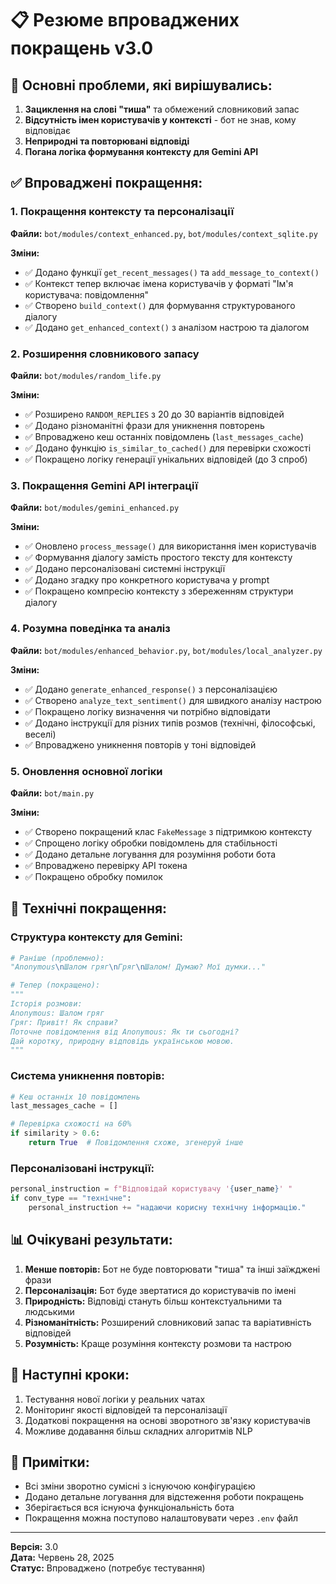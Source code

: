# 📋 Резюме впроваджених покращень v3.0

## 🎯 Основні проблеми, які вирішувались:
1. **Зациклення на слові "тиша"** та обмежений словниковий запас
2. **Відсутність імен користувачів у контексті** - бот не знав, кому відповідає
3. **Неприродні та повторювані відповіді**
4. **Погана логіка формування контексту для Gemini API**

## ✅ Впроваджені покращення:

### 1. Покращення контексту та персоналізації

**Файли:** `bot/modules/context_enhanced.py`, `bot/modules/context_sqlite.py`

**Зміни:**
- ✅ Додано функції `get_recent_messages()` та `add_message_to_context()`
- ✅ Контекст тепер включає імена користувачів у форматі "Ім'я користувача: повідомлення"
- ✅ Створено `build_context()` для формування структурованого діалогу
- ✅ Додано `get_enhanced_context()` з аналізом настрою та діалогом

### 2. Розширення словникового запасу

**Файли:** `bot/modules/random_life.py`

**Зміни:**
- ✅ Розширено `RANDOM_REPLIES` з 20 до 30 варіантів відповідей
- ✅ Додано різноманітні фрази для уникнення повторень
- ✅ Впроваджено кеш останніх повідомлень (`last_messages_cache`)
- ✅ Додано функцію `is_similar_to_cached()` для перевірки схожості
- ✅ Покращено логіку генерації унікальних відповідей (до 3 спроб)

### 3. Покращення Gemini API інтеграції

**Файли:** `bot/modules/gemini_enhanced.py`

**Зміни:**
- ✅ Оновлено `process_message()` для використання імен користувачів
- ✅ Формування діалогу замість простого тексту для контексту
- ✅ Додано персоналізовані системні інструкції
- ✅ Додано згадку про конкретного користувача у prompt
- ✅ Покращено компресію контексту з збереженням структури діалогу

### 4. Розумна поведінка та аналіз

**Файли:** `bot/modules/enhanced_behavior.py`, `bot/modules/local_analyzer.py`

**Зміни:**
- ✅ Додано `generate_enhanced_response()` з персоналізацією
- ✅ Створено `analyze_text_sentiment()` для швидкого аналізу настрою
- ✅ Покращено логіку визначення чи потрібно відповідати
- ✅ Додано інструкції для різних типів розмов (технічні, філософські, веселі)
- ✅ Впроваджено уникнення повторів у тоні відповідей

### 5. Оновлення основної логіки

**Файли:** `bot/main.py`

**Зміни:**
- ✅ Створено покращений клас `FakeMessage` з підтримкою контексту
- ✅ Спрощено логіку обробки повідомлень для стабільності
- ✅ Додано детальне логування для розуміння роботи бота
- ✅ Впроваджено перевірку API токена
- ✅ Покращено обробку помилок

## 🔧 Технічні покращення:

### Структура контексту для Gemini:
```python
# Раніше (проблемно):
"Anonymous\nШалом гряг\nГряг\nШалом! Думаю? Мої думки..."

# Тепер (покращено):
"""
Історія розмови:
Anonymous: Шалом гряг
Гряг: Привіт! Як справи?
Поточне повідомлення від Anonymous: Як ти сьогодні?
Дай коротку, природну відповідь українською мовою.
"""
```

### Система уникнення повторів:
```python
# Кеш останніх 10 повідомлень
last_messages_cache = []

# Перевірка схожості на 60%
if similarity > 0.6:
    return True  # Повідомлення схоже, згенеруй інше
```

### Персоналізовані інструкції:
```python
personal_instruction = f"Відповідай користувачу '{user_name}' "
if conv_type == "технічне":
    personal_instruction += "надаючи корисну технічну інформацію."
```

## 📊 Очікувані результати:

1. **Менше повторів:** Бот не буде повторювати "тиша" та інші заїжджені фрази
2. **Персоналізація:** Бот буде звертатися до користувачів по імені
3. **Природність:** Відповіді стануть більш контекстуальними та людськими
4. **Різноманітність:** Розширений словниковий запас та варіативність відповідей
5. **Розумність:** Краще розуміння контексту розмови та настрою

## 🚀 Наступні кроки:

1. Тестування нової логіки у реальних чатах
2. Моніторинг якості відповідей та персоналізації
3. Додаткові покращення на основі зворотного зв'язку користувачів
4. Можливе додавання більш складних алгоритмів NLP

## 📝 Примітки:

- Всі зміни зворотно сумісні з існуючою конфігурацією
- Додано детальне логування для відстеження роботи покращень
- Зберігається вся існуюча функціональність бота
- Покращення можна поступово налаштовувати через `.env` файл

---

**Версія:** 3.0  
**Дата:** Червень 28, 2025  
**Статус:** Впроваджено (потребує тестування)
